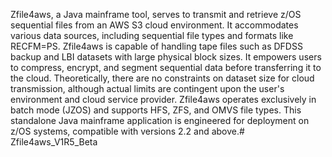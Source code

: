 Zfile4aws, a Java mainframe tool, serves to transmit and retrieve z/OS sequential files from an AWS S3 cloud environment. It accommodates various data sources, including sequential file types and formats like RECFM=PS. Zfile4aws is capable of handling tape files such as DFDSS backup and LBI datasets with large physical block sizes. It empowers users to compress, encrypt, and segment sequential data before transferring it to the cloud. Theoretically, there are no constraints on dataset size for cloud transmission, although actual limits are contingent upon the user's environment and cloud service provider. Zfile4aws operates exclusively in batch mode (JZOS) and supports HFS, ZFS, and OMVS file types. This standalone Java mainframe application is engineered for deployment on z/OS systems, compatible with versions 2.2 and above.# Zfile4aws_V1R5_Beta
